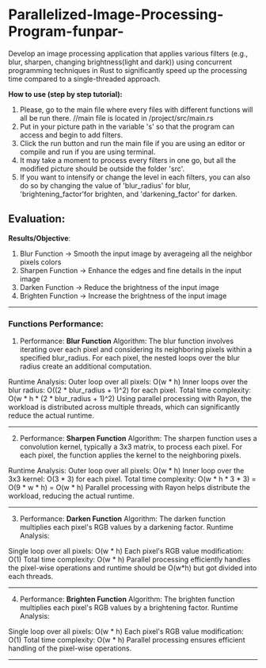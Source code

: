 # Parallelized-Image-Processing-Program-funpar-
 Develop an image processing application that applies various filters (e.g., blur, sharpen, changing brightness(light and dark)) using concurrent programming techniques in Rust to significantly speed up the processing time compared to a single-threaded approach.

**How to use (step  by step tutorial):**

1. Please, go to the main file where every files with different functions will all be run there. //main file is located in /project/src/main.rs
2. Put in your picture path in the variable 's' so that the program can access and begin to add filters.
3. Click the run button and run the main file if you are using an editor or compile and run if you are using terminal.
4. It may take a moment to process every filters in one go, but all the modified picture should be outside the folder 'src'.
5. If you want to intensify or change the level in each filters, you can also do so by changing the value of 'blur_radius' for blur, 'brightening_factor'for brighten, and 'darkening_factor' for darken.

## Evaluation:
**Results/Objective**:
1. Blur Function -> Smooth the input image by averageing all the neighbor pixels colors 
2. Sharpen Function -> Enhance the edges and fine details in the input image
3. Darken Function -> Reduce the brightness of the input image
4. Brighten Function -> Increase the brightness of the input image
_____________________________________________________________________________________________________________________________________________
### Functions Performance:
1. Performance: **Blur Function**
Algorithm:
The blur function involves iterating over each pixel and considering its neighboring pixels within a specified blur_radius.
For each pixel, the nested loops over the blur radius create an additional computation.

Runtime Analysis:
Outer loop over all pixels: O(w * h)
Inner loops over the blur radius: O((2 * blur_radius + 1)^2) for each pixel.
Total time complexity: O(w * h * (2 * blur_radius + 1)^2)
Using parallel processing with Rayon, the workload is distributed across multiple threads, which can significantly reduce the actual runtime.
______________________________________________________________________________________________________________________________________________
2. Performance: **Sharpen Function**
Algorithm:
The sharpen function uses a convolution kernel, typically a 3x3 matrix, to process each pixel.
For each pixel, the function applies the kernel to the neighboring pixels.

Runtime Analysis:
Outer loop over all pixels: O(w * h)
Inner loop over the 3x3 kernel: O(3 * 3) for each pixel.
Total time complexity: O(w * h * 3 * 3) = O(9 * w * h) = O(w * h)
Parallel processing with Rayon helps distribute the workload, reducing the actual runtime.

______________________________________________________________________________________________________________________________________________
3. Performance: **Darken Function**
Algorithm:
The darken function multiplies each pixel's RGB values by a darkening factor.
Runtime Analysis:

Single loop over all pixels: O(w * h)
Each pixel's RGB value modification: O(1)
Total time complexity: O(w * h)
Parallel processing efficiently handles the pixel-wise operations and runtime should be O(w*h) but got divided into each threads.
______________________________________________________________________________________________________________________________________________
4. Performance: **Brighten Function**
Algorithm:
The brighten function multiplies each pixel's RGB values by a brightening factor.
Runtime Analysis:

Single loop over all pixels: O(w * h)
Each pixel's RGB value modification: O(1)
Total time complexity: O(w * h)
Parallel processing ensures efficient handling of the pixel-wise operations.
______________________________________________________________________________________________________________________________________________



